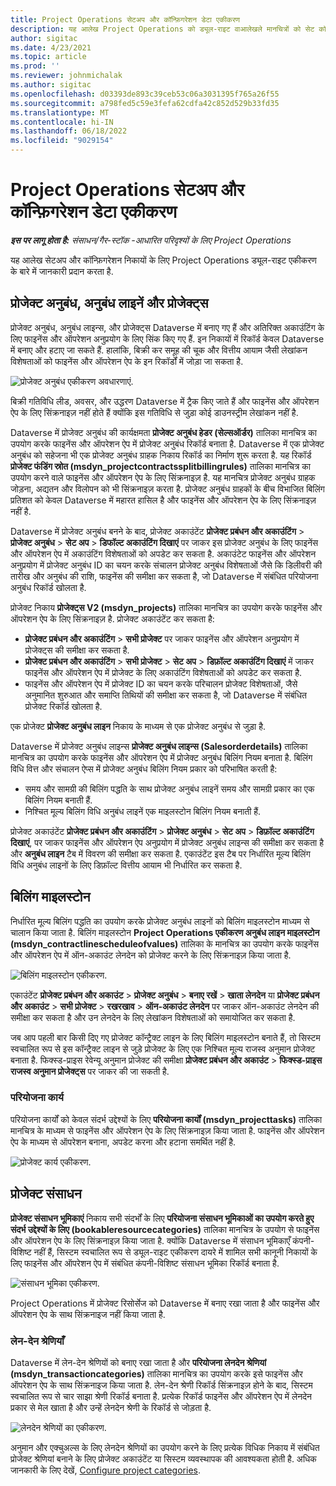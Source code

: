 ```yaml
---
title: Project Operations सेटअप और कॉन्फ़िगरेशन डेटा एकीकरण
description: यह आलेख Project Operations को ड्यूल-राइट वाआलेखले मानचित्रों को सेट कॉन्फ़िगर करने के बारे में जानकारी प्रदान करता है.
author: sigitac
ms.date: 4/23/2021
ms.topic: article
ms.prod: ''
ms.reviewer: johnmichalak
ms.author: sigitac
ms.openlocfilehash: d03393de893c39ceb53c06a3031395f765a26f55
ms.sourcegitcommit: a798fed5c59e3fefa62cdfa42c852d529b33fd35
ms.translationtype: MT
ms.contentlocale: hi-IN
ms.lasthandoff: 06/18/2022
ms.locfileid: "9029154"
---
```

# <a name="project-operations-setup-and-configuration-data-integration"></a>Project Operations सेटअप और कॉन्फ़िगरेशन डेटा एकीकरण

_**इस पर लागू होता है:** संसाधन/गैर-स्टॉक -आधारित परिदृश्यों के लिए Project Operations_

यह आलेख सेटअप और कॉन्फ़िगरेशन निकायों के लिए Project Operations ड्यूल-राइट एकीकरण के बारे में जानकारी प्रदान करता है.

## <a name="project-contracts-contract-lines-and-projects"></a>प्रोजेक्ट अनुबंध, अनुबंध लाइनें और प्रोजेक्ट्स

प्रोजेक्ट अनुबंध, अनुबंध लाइन्स, और प्रोजेक्ट्स Dataverse में बनाए गए हैं और अतिरिक्त अकाउंटिंग के लिए फाइनेंस और ऑपरेशन अनुप्रयोग के लिए सिंक किए गए हैं. इन निकायों में रिकॉर्ड केवल Dataverse में बनाए और हटाए जा सकते हैं. हालांकि, बिक्री कर समूह की चूक और वित्तीय आयाम जैसी लेखांकन विशेषताओं को फाइनेंस और ऑपरेशन ऐप के इन रिकॉर्डों में जोड़ा जा सकता है.

  ![प्रोजेक्ट अनुबंध एकीकरण अवधारणाएं.](./media/1ProjectContract.jpg)

बिक्री गतिविधि लीड, अवसर, और उद्धरण Dataverse में ट्रैक किए जाते हैं और फाइनेंस और ऑपरेशन ऐप के लिए सिंक्रनाइज़ नहीं होते हैं क्योंकि इस गतिविधि से जुड़ा कोई डाउनस्ट्रीम लेखांकन नहीं है.

Dataverse में प्रोजेक्ट अनुबंध की कार्यक्षमता **प्रोजेक्ट अनुबंध हेडर (सेल्सऑर्डर)** तालिका मानचित्र का उपयोग करके फाइनेंस और ऑपरेशन ऐप में प्रोजेक्ट अनुबंध रिकॉर्ड बनाता है. Dataverse में एक प्रोजेक्ट अनुबंध को सहेजना भी एक प्रोजेक्ट अनुबंध ग्राहक निकाय रिकॉर्ड का निर्माण शुरू करता है. यह रिकॉर्ड **प्रोजेक्ट फंडिंग स्रोत (msdyn\_projectcontractssplitbillingrules)** तालिका मानचित्र का उपयोग करने वाले फाइनेंस और ऑपरेशन ऐप के लिए सिंक्रनाइज़ है. यह मानचित्र प्रोजेक्ट अनुबंध ग्राहक जोड़ना, अद्यतन और विलोपन को भी सिंक्रनाइज़ करता है. प्रोजेक्ट अनुबंध ग्राहकों के बीच विभाजित बिलिंग प्रतिशत को केवल Dataverse में महारत हासिल है और फाइनेंस और ऑपरेशन ऐप के लिए सिंक्रनाइज़ नहीं है.

Dataverse में प्रोजेक्ट अनुबंध बनने के बाद, प्रोजेक्ट अकाउंटेंट **प्रोजेक्ट प्रबंधन और अकाउंटिंग** > **प्रोजेक्ट अनुबंध** > **सेट अप** > **डिफॉल्ट अकाउंटिंग दिखाएं** पर जाकर इस प्रोजेक्ट अनुबंध के लिए फाइनेंस और ऑपरेशन ऐप में अकाउंटिंग विशेषताओं को अपडेट कर सकता है. अकाउंटेट फाइनेंस और ऑपरेशन अनुप्रयोग में प्रोजेक्ट अनुबंध ID का चयन करके संचालन प्रोजेक्ट अनुबंध विशेषताओं जैसे कि डिलीवरी की तारीख और अनुबंध की राशि, फाइनेंस की समीक्षा कर सकता है, जो Dataverse में संबंधित परियोजना अनुबंध रिकॉर्ड खोलता है.

प्रोजेक्ट निकाय **प्रोजेक्ट्स V2 (msdyn\_projects)** तालिका मानचित्र का उपयोग करके फाइनेंस और ऑपरेशन ऐप के लिए सिंक्रनाइज़ है. प्रोजेक्ट अकाउंटेंट कर सकता है:

  - **प्रोजेक्ट प्रबंधन और अकाउंटिंग** > **सभी प्रोजेक्ट** पर जाकर फाइनेंस और ऑपरेशन अनुप्रयोग में प्रोजेक्ट्स की समीक्षा कर सकता है. 
  - **प्रोजेक्ट प्रबंधन और अकाउंटिंग** > **सभी प्रोजेक्ट** > **सेट अप** > **डिफ़ॉल्ट अकाउंटिंग दिखाएं** में जाकर फाइनेंस और ऑपरेशन ऐप में प्रोजेक्ट के लिए अकाउंटिंग विशेषताओं को अपडेट कर सकता है.  
  - फाइनेंस और ऑपरेशन ऐप में प्रोजेक्ट ID का चयन करके परिचालन प्रोजेक्ट विशेषताओं, जैसे अनुमानित शुरुआत और समाप्ति तिथियों की समीक्षा कर सकता है, जो Dataverse में संबंधित प्रोजेक्ट रिकॉर्ड खोलता है.

एक प्रोजेक्ट **प्रोजेक्ट अनुबंध लाइन** निकाय के माध्यम से एक प्रोजेक्ट अनुबंध से जुड़ा है.

Dataverse में प्रोजेक्ट अनुबंध लाइन्स **प्रोजेक्ट अनुबंध लाइन्स (Salesorderdetails)** तालिका मानचित्र का उपयोग करके फाइनेंस और ऑपरेशन ऐप में प्रोजेक्ट अनुबंध बिलिंग नियम बनाता है. बिलिंग विधि वित्त और संचालन ऐप्स में प्रोजेक्ट अनुबंध बिलिंग नियम प्रकार को परिभाषित करती है:

  - समय और सामग्री की बिलिंग पद्धति के साथ प्रोजेक्ट अनुबंध लाइनें समय और सामग्री प्रकार का एक बिलिंग नियम बनाती हैं.
  - निश्चित मूल्य बिलिंग विधि अनुबंध लाइनें एक माइलस्टोन बिलिंग नियम बनाती हैं.

प्रोजेक्ट अकाउंटेंट **प्रोजेक्ट प्रबंधन और अकाउंटिंग** > **प्रोजेक्ट अनुबंध** > **सेट अप** > **डिफ़ॉल्ट अकाउंटिंग दिखाएं**, पर जाकर फाइनेंस और ऑपरेशन ऐप अनुप्रयोग में प्रोजेक्ट अनुबंध लाइन्स की समीक्षा कर सकता है और **अनुबंध लाइन** टैब में विवरण की समीक्षा कर सकता है. एकाउंटेंट इस टैब पर निर्धारित मूल्य बिलिंग विधि अनुबंध लाइनों के लिए डिफ़ॉल्ट वित्तीय आयाम भी निर्धारित कर सकता है.

## <a name="billing-milestones"></a>बिलिंग माइलस्टोन

निर्धारित मूल्य बिलिंग पद्धति का उपयोग करके प्रोजेक्ट अनुबंध लाइनों को बिलिंग माइलस्टोन माध्यम से चालान किया जाता है. बिलिंग माइलस्टोन **Project Operations एकीकरण अनुबंध लाइन माइलस्टोन (msdyn\_contractlinescheduleofvalues)** तालिका के मानचित्र का उपयोग करके फाइनेंस और ऑपरेशन ऐप में ऑन-अकाउंट लेनदेन को प्रोजेक्ट करने के लिए सिंक्रनाइज़ किया जाता है.

  ![बिलिंग माइलस्टोन एकीकरण.](./media/2Milestones.jpg)

एकाउंटेंट **प्रोजेक्ट प्रबंधन और अकाउंट** > **प्रोजेक्ट अनुबंध** > **बनाए रखें** > **खाता लेनदेन** या **प्रोजेक्ट प्रबंधन और अकाउंट** > **सभी प्रोजेक्ट** > **रखरखाव** > **ऑन-अकाउंट लेनदेन** पर जाकर ऑन-अकाउंट लेनदेन की समीक्षा कर सकता है और उन लेनदेन के लिए लेखांकन विशेषताओं को समायोजित कर सकता है.

जब आप पहली बार किसी दिए गए प्रोजेक्ट कॉन्ट्रैक्ट लाइन के लिए बिलिंग माइलस्टोन बनाते हैं, तो सिस्टम स्वचालित रूप से इस कॉन्ट्रैक्ट लाइन से जुड़े प्रोजेक्ट के लिए एक निश्चित मूल्य राजस्व अनुमान प्रोजेक्ट बनाता है. फिक्स्ड-प्राइस रेवेन्यू अनुमान प्रोजेक्ट की समीक्षा **प्रोजेक्ट प्रबंधन और अकाउंट** > **फिक्स्ड-प्राइस राजस्व अनुमान प्रोजेक्ट्स** पर जाकर की जा सकती है.

### <a name="project-tasks"></a>परियोजना कार्य

परियोजना कार्यों को केवल संदर्भ उद्देश्यों के लिए **परियोजना कार्यों (msdyn\_projecttasks)** तालिका मानचित्र के माध्यम से फाइनेंस और ऑपरेशन ऐप के लिए सिंक्रनाइज़ किया जाता है. फाइनेंस और ऑपरेशन ऐप के माध्यम से ऑपरेशन बनाना, अपडेट करना और हटाना समर्थित नहीं है.

  ![प्रोजेक्ट कार्य एकीकरण.](./media/3Tasks.jpg)

## <a name="project-resources"></a>प्रोजेक्ट संसाधन

**प्रोजेक्ट संसाधन भूमिकाएं** निकाय सभी संदर्भों के लिए **परियोजना संसाधन भूमिकाओं का उपयोग करते हुए संदर्भ उद्देश्यों के लिए (bookableresourcecategories)** तालिका मानचित्र के उपयोग से फाइनेंस और ऑपरेशन ऐप के लिए सिंक्रनाइज़ किया जाता है. क्योंकि Dataverse में संसाधन भूमिकाएँ कंपनी-विशिष्ट नहीं हैं, सिस्टम स्वचालित रूप से ड्यूल-राइट एकीकरण दायरे में शामिल सभी कानूनी निकायों के लिए फाइनेंस और ऑपरेशन ऐप में संबंधित कंपनी-विशिष्ट संसाधन भूमिका रिकॉर्ड बनाता है.

![संसाधन भूमिका एकीकरण.](./media/5Resources.jpg)

Project Operations में प्रोजेक्ट रिसोर्सेज को Dataverse में बनाए रखा जाता है और फाइनेंस और ऑपरेशन ऐप के साथ सिंक्रनाइज नहीं किया जाता है.

### <a name="transaction-categories"></a>लेन-देन श्रेणियाँ

Dataverse में लेन-देन श्रेणियों को बनाए रखा जाता है और **परियोजना लेनदेन श्रेणियां (msdyn\_transactioncategories)** तालिका मानचित्र का उपयोग करके इसे फाइनेंस और ऑपरेशन ऐप के साथ सिंक्रनाइज किया जाता है. लेन-देन श्रेणी रिकॉर्ड सिंक्रनाइज़ होने के बाद, सिस्टम स्वचालित रूप से चार साझा श्रेणी रिकॉर्ड बनाता है. प्रत्येक रिकॉर्ड फाइनेंस और ऑपरेशन ऐप में लेनदेन प्रकार से मेल खाता है और उन्हें लेनदेन श्रेणी के रिकॉर्ड से जोड़ता है.

![लेनदेन श्रेणियों का एकीकरण.](./media/4TransactionCategories.jpg)

अनुमान और एक्चुअल्स के लिए लेनदेन श्रेणियों का उपयोग करने के लिए प्रत्येक विधिक निकाय में संबंधित प्रोजेक्ट श्रेणियां बनाने के लिए प्रोजेक्ट अकाउंटेंट या सिस्टम व्यवस्थापक की आवश्यकता होती है. अधिक जानकारी के लिए देखें, [Configure project categories](../project-accounting/configure-project-categories.md).

